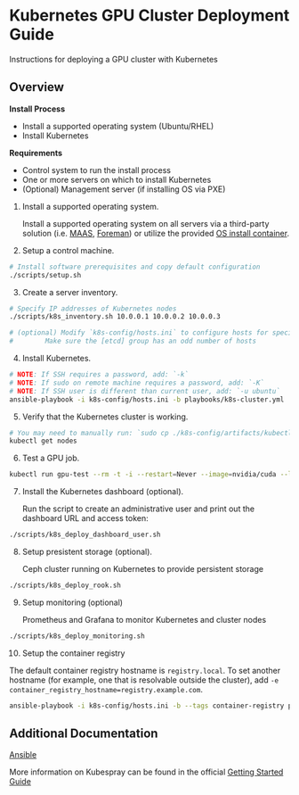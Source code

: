 Kubernetes GPU Cluster Deployment Guide
===

Instructions for deploying a GPU cluster with Kubernetes

## Overview

**Install Process**

  * Install a supported operating system (Ubuntu/RHEL)
  * Install Kubernetes

**Requirements**

  * Control system to run the install process
  * One or more servers on which to install Kubernetes
  * (Optional) Management server (if installing OS via PXE)

1. Install a supported operating system.

    Install a supported operating system on all servers via a third-party solution 
    (i.e. [MAAS](https://maas.io/), [Foreman](https://www.theforeman.org/)) or 
    utilize the provided [OS install container](PXE.md).

2. Setup a control machine.

```sh
# Install software prerequisites and copy default configuration
./scripts/setup.sh
```

3. Create a server inventory.

```sh
# Specify IP addresses of Kubernetes nodes
./scripts/k8s_inventory.sh 10.0.0.1 10.0.0.2 10.0.0.3

# (optional) Modify `k8s-config/hosts.ini` to configure hosts for specific roles
# 	     Make sure the [etcd] group has an odd number of hosts
```

4. Install Kubernetes.

```sh
# NOTE: If SSH requires a password, add: `-k`
# NOTE: If sudo on remote machine requires a password, add: `-K`
# NOTE: If SSH user is different than current user, add: `-u ubuntu`
ansible-playbook -i k8s-config/hosts.ini -b playbooks/k8s-cluster.yml
```

5. Verify that the Kubernetes cluster is working.

```sh
# You may need to manually run: `sudo cp ./k8s-config/artifacts/kubectl /usr/local/bin`
kubectl get nodes
```

6. Test a GPU job.

```sh
kubectl run gpu-test --rm -t -i --restart=Never --image=nvidia/cuda --limits=nvidia.com/gpu=1 -- nvidia-smi
```

7. Install the Kubernetes dashboard (optional).

   Run the script to create an administrative user and print out the dashboard URL and access token:

```sh
./scripts/k8s_deploy_dashboard_user.sh
```

8. Setup presistent storage (optional).

   Ceph cluster running on Kubernetes to provide persistent storage

```sh
./scripts/k8s_deploy_rook.sh
```

9. Setup monitoring (optional)

   Prometheus and Grafana to monitor Kubernetes and cluster nodes

```sh
./scripts/k8s_deploy_monitoring.sh
```

10. Setup the container registry

   The default container registry hostname is `registry.local`. To set another hostname (for example,
   one that is resolvable outside the cluster), add `-e container_registry_hostname=registry.example.com`.

```sh
ansible-playbook -i k8s-config/hosts.ini -b --tags container-registry playbooks/k8s-services.yml
```

## Additional Documentation

[Ansible](ANSIBLE.md)

More information on Kubespray can be found in the official [Getting Started Guide](https://github.com/kubernetes-sigs/kubespray/blob/master/docs/getting-started.md)

